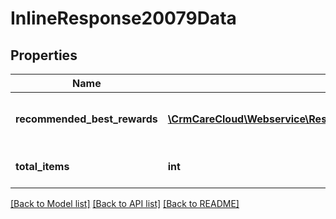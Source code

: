 # InlineResponse20079Data

## Properties
Name | Type | Description | Notes
------------ | ------------- | ------------- | -------------
**recommended_best_rewards** | [**\CrmCareCloud\Webservice\RestApi\Client\Model\RecommendedReward[]**](RecommendedReward.md) | List of the best rewards for POS | [optional] 
**total_items** | **int** | Count of all found rewards | [optional] 

[[Back to Model list]](../../README.md#documentation-for-models) [[Back to API list]](../../README.md#documentation-for-api-endpoints) [[Back to README]](../../README.md)

